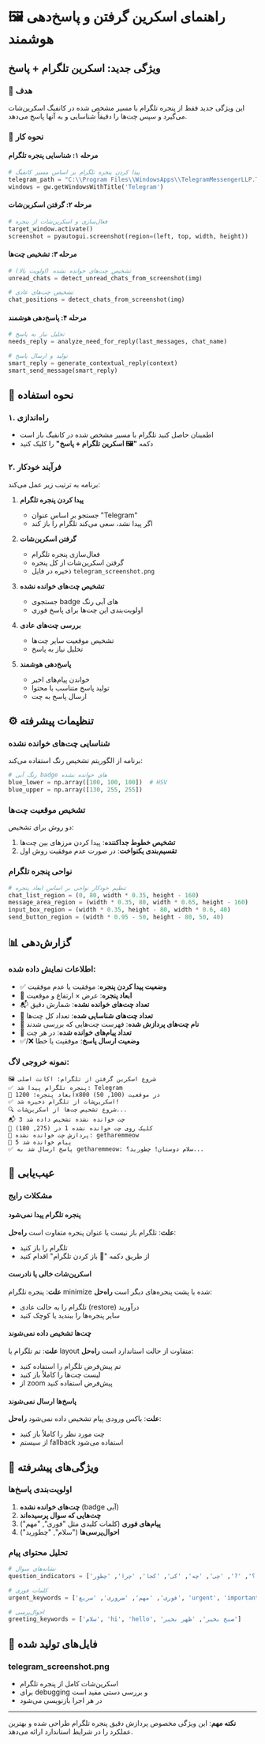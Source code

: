 # 🖼️ راهنمای اسکرین گرفتن و پاسخ‌دهی هوشمند

## ویژگی جدید: اسکرین تلگرام + پاسخ

### 🎯 هدف
این ویژگی جدید فقط از پنجره تلگرام با مسیر مشخص شده در کانفیگ اسکرین‌شات می‌گیرد و سپس چت‌ها را دقیقاً شناسایی و به آنها پاسخ می‌دهد.

### 🔧 نحوه کار

#### مرحله ۱: شناسایی پنجره تلگرام
```python
# پیدا کردن پنجره تلگرام بر اساس مسیر کانفیگ
telegram_path = "C:\\Program Files\\WindowsApps\\TelegramMessengerLLP.TelegramDesktop_5.16.5.0_x64__t4vj0pshhgkwm\\Telegram.exe"
windows = gw.getWindowsWithTitle('Telegram')
```

#### مرحله ۲: گرفتن اسکرین‌شات
```python
# فعال‌سازی و اسکرین‌شات از پنجره
target_window.activate()
screenshot = pyautogui.screenshot(region=(left, top, width, height))
```

#### مرحله ۳: تشخیص چت‌ها
```python
# تشخیص چت‌های خوانده نشده (اولویت بالا)
unread_chats = detect_unread_chats_from_screenshot(img)

# تشخیص چت‌های عادی
chat_positions = detect_chats_from_screenshot(img)
```

#### مرحله ۴: پاسخ‌دهی هوشمند
```python
# تحلیل نیاز به پاسخ
needs_reply = analyze_need_for_reply(last_messages, chat_name)

# تولید و ارسال پاسخ
smart_reply = generate_contextual_reply(context)
smart_send_message(smart_reply)
```

## 🚀 نحوه استفاده

### ۱. راه‌اندازی
- اطمینان حاصل کنید تلگرام با مسیر مشخص شده در کانفیگ باز است
- دکمه **"🖼️ اسکرین تلگرام + پاسخ"** را کلیک کنید

### ۲. فرآیند خودکار
برنامه به ترتیب زیر عمل می‌کند:

1. **پیدا کردن پنجره تلگرام**
   - جستجو بر اساس عنوان "Telegram"
   - اگر پیدا نشد، سعی می‌کند تلگرام را باز کند

2. **گرفتن اسکرین‌شات**
   - فعال‌سازی پنجره تلگرام
   - گرفتن اسکرین‌شات از کل پنجره
   - ذخیره در فایل `telegram_screenshot.png`

3. **تشخیص چت‌های خوانده نشده**
   - جستجوی badge های آبی رنگ
   - اولویت‌بندی این چت‌ها برای پاسخ فوری

4. **بررسی چت‌های عادی**
   - تشخیص موقعیت سایر چت‌ها
   - تحلیل نیاز به پاسخ

5. **پاسخ‌دهی هوشمند**
   - خواندن پیام‌های اخیر
   - تولید پاسخ متناسب با محتوا
   - ارسال پاسخ به چت

## ⚙️ تنظیمات پیشرفته

### شناسایی چت‌های خوانده نشده
برنامه از الگوریتم تشخیص رنگ استفاده می‌کند:
```python
# رنگ آبی badge های خوانده نشده
blue_lower = np.array([100, 100, 100])  # HSV
blue_upper = np.array([130, 255, 255])
```

### تشخیص موقعیت چت‌ها
دو روش برای تشخیص:
1. **تشخیص خطوط جداکننده**: پیدا کردن مرزهای بین چت‌ها
2. **تقسیم‌بندی یکنواخت**: در صورت عدم موفقیت روش اول

### نواحی پنجره تلگرام
```python
# تنظیم خودکار نواحی بر اساس ابعاد پنجره
chat_list_region = (0, 80, width * 0.35, height - 160)
message_area_region = (width * 0.35, 80, width * 0.65, height - 160)
input_box_region = (width * 0.35, height - 80, width * 0.6, 40)
send_button_region = (width * 0.95 - 50, height - 80, 50, 40)
```

## 📊 گزارش‌دهی

### اطلاعات نمایش داده شده:
- ✅ **وضعیت پیدا کردن پنجره**: موفقیت یا عدم موفقیت
- 📏 **ابعاد پنجره**: عرض × ارتفاع و موقعیت
- 📬 **تعداد چت‌های خوانده نشده**: شمارش دقیق
- 🎯 **تعداد چت‌های شناسایی شده**: تعداد کل چت‌ها
- 💬 **نام چت‌های پردازش شده**: فهرست چت‌هایی که بررسی شدند
- 📖 **تعداد پیام‌های خوانده شده**: در هر چت
- ✅/❌ **وضعیت ارسال پاسخ**: موفقیت یا خطا

### نمونه خروجی لاگ:
```
🖼️ شروع اسکرین گرفتن از تلگرام: اکانت اصلی
✅ پنجره تلگرام پیدا شد: Telegram
📏 ابعاد پنجره: 1200x800 در موقعیت (100, 50)
✅ اسکرین‌شات از تلگرام ذخیره شد!
🔍 شروع تشخیص چت‌ها از اسکرین‌شات...
📬 3 چت خوانده نشده تشخیص داده شد
📨 کلیک روی چت خوانده نشده 1 در (275, 180)
💬 پردازش چت خوانده نشده: getharemmeow
📖 5 پیام خوانده شد
✅ پاسخ ارسال شد به getharemmeow: سلام دوستان! چطورید؟...
```

## 🔧 عیب‌یابی

### مشکلات رایج

#### پنجره تلگرام پیدا نمی‌شود
**علت**: تلگرام باز نیست یا عنوان پنجره متفاوت است
**راه‌حل**: 
- تلگرام را باز کنید
- از طریق دکمه "📱 باز کردن تلگرام" اقدام کنید

#### اسکرین‌شات خالی یا نادرست
**علت**: پنجره تلگرام minimize شده یا پشت پنجره‌های دیگر است
**راه‌حل**:
- تلگرام را به حالت عادی (restore) درآورید
- سایر پنجره‌ها را ببندید یا کوچک کنید

#### چت‌ها تشخیص داده نمی‌شوند
**علت**: تم تلگرام یا layout متفاوت از حالت استاندارد است
**راه‌حل**:
- تم پیش‌فرض تلگرام را استفاده کنید
- لیست چت‌ها را کاملاً باز کنید
- از zoom پیش‌فرض استفاده کنید

#### پاسخ‌ها ارسال نمی‌شوند
**علت**: باکس ورودی پیام تشخیص داده نمی‌شود
**راه‌حل**:
- چت مورد نظر را کاملاً باز کنید
- از سیستم fallback استفاده می‌شود

## 🎨 ویژگی‌های پیشرفته

### اولویت‌بندی پاسخ‌ها
1. **چت‌های خوانده نشده** (badge آبی)
2. **چت‌هایی که سوال پرسیده‌اند**
3. **پیام‌های فوری** (کلمات کلیدی مثل "فوری", "مهم")
4. **احوال‌پرسی‌ها** ("سلام", "چطورید")

### تحلیل محتوای پیام
```python
# نشانه‌های سوال
question_indicators = ['؟', '?', 'چی', 'چه', 'کی', 'کجا', 'چرا', 'چطور']

# کلمات فوری  
urgent_keywords = ['فوری', 'مهم', 'ضروری', 'سریع', 'urgent', 'important']

# احوال‌پرسی
greeting_keywords = ['سلام', 'hi', 'hello', 'صبح بخیر', 'ظهر بخیر']
```

## 📁 فایل‌های تولید شده

### telegram_screenshot.png
- اسکرین‌شات کامل از پنجره تلگرام
- برای debugging و بررسی دستی مفید است
- در هر اجرا بازنویسی می‌شود

---

**نکته مهم**: این ویژگی مخصوص پردازش دقیق پنجره تلگرام طراحی شده و بهترین عملکرد را در شرایط استاندارد ارائه می‌دهد.

